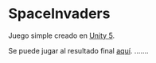 # SpaceInvaders

Juego simple creado en [Unity 5](http://unity3d.com/es).

Se puede jugar al resultado final [aquí](https://informatika.egibide.org/space-invaders/).
.......
